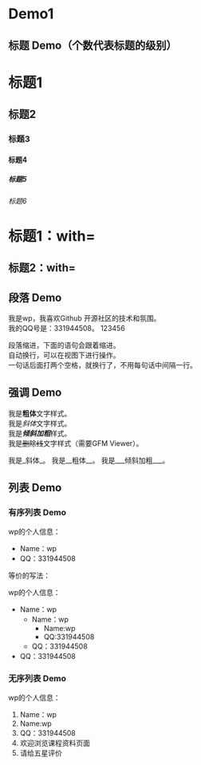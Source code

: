 # Demo1

## 标题 Demo（个数代表标题的级别）

# 标题1
## 标题2
### 标题3
#### 标题4
##### 标题5
###### 标题6

标题1：with=
===

标题2：with=
---

## 段落 Demo

我是wp，我喜欢Github 开源社区的技术和氛围。   
    我的QQ号是：331944508。
    123456
    
段落缩进，下面的语句会跟着缩进。  
自动换行，可以在视图下进行操作。  
一句话后面打两个空格，就换行了，不用每句话中间隔一行。

## 强调 Demo

我是**粗体**文字样式。  
我是*斜体*文字样式。  
我是***倾斜加粗***样式。  
我是~~删除线~~文字样式（需要GFM Viewer）。

我是_斜体_。
我是__粗体__。
我是___倾斜加粗___。

## 列表 Demo

### 有序列表 Demo

wp的个人信息：
* Name：wp
* QQ：331944508


等价的写法：

wp的个人信息：
- Name：wp
  - Name：wp
    - Name:wp
    - QQ:331944508
  - QQ：331944508
- QQ：331944508


### 无序列表 Demo

wp的个人信息：
1. Name：wp
  1. Name:wp
2. QQ：331944508
4. 欢迎浏览课程资料页面
3. 请给五星评价